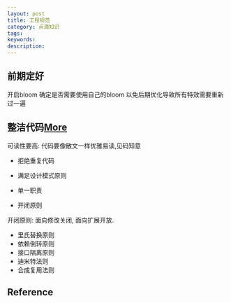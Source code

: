 ```yaml
---
layout: post
title: 工程规范
category: 点滴知识
tags: 
keywords: 
description: 
---
```


## 前期定好

开启bloom 确定是否需要使用自己的bloom 以免后期优化导致所有特效需要重新过一遍


## 整洁代码[More](https://mp.weixin.qq.com/s/cviz_ljUY704_EtKGF9cZA)

可读性要高: 代码要像散文一样优雅易读,见码知意
* 拒绝重复代码
* 满足设计模式原则
* 单一职责

* 开闭原则

开闭原则: 面向修改关闭, 面向扩展开放.


* 里氏替换原则
* 依赖倒转原则
* 接口隔离原则
* 迪米特法则
* 合成复用法则



## Reference
